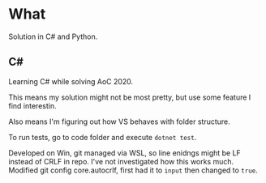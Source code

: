 # What

Solution in C# and Python.

## C#

Learning C# while solving AoC 2020.

This means my solution might not be most pretty, but use some feature I find interestin.

Also means I'm figuring out how VS behaves with folder structure.

To run tests, go to code folder and execute `dotnet test`.

Developed on Win, git managed via WSL, so line enidngs might be LF instead of CRLF in repo. I've not investigated how this works much. Modified git config core.autocrlf, first had it to `input` then changed to `true`.
